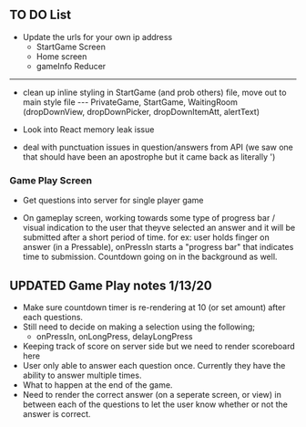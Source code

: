 ## TO DO List

* Update the urls for your own ip address
  * StartGame Screen
  * Home screen
  * gameInfo Reducer

***************************

* clean up inline styling in StartGame (and prob others) file, move out to main style file
--- PrivateGame, StartGame, WaitingRoom (dropDownView, dropDownPicker, dropDownItemAtt, alertText)

* Look into React memory leak issue

* deal with punctuation issues in question/answers from API (we saw one that should have been an apostrophe but it came back as literally &#039;)


### Game Play Screen
* Get questions into server for single player game

* On gameplay screen, working towards some type of progress bar / visual indication to the user that theyve selected an answer and it will be submitted after a short period of time. for ex: user holds finger on answer (in a Pressable), onPressIn starts a "progress bar" that indicates time to submission. Countdown going on in the background as well. 

## UPDATED Game Play notes 1/13/20
* Make sure countdown timer is re-rendering at 10 (or set amount) after each questions. 
* Still need to decide on making a selection using the following;
  * onPressIn, onLongPress, delayLongPress
* Keeping track of score on server side but we need to render scoreboard here
* User only able to answer each question once.  Currently they have the ability to answer multiple times. 
*  What to happen at the end of the game.  
*  Need to render the correct answer (on a seperate screen, or view) in between each of the questions to let the user know whether or not the answer is correct. 

